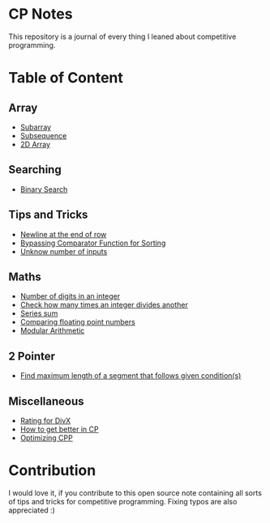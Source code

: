 # CP Notes
This repository is a journal of every thing I leaned about competitive programming.

# Table of Content
## Array
- [Subarray](array/subarray.md)
- [Subsequence](array/subsequence.md)
- [2D Array](array/2d_array.md)
## Searching
- [Binary Search](searching/binary_search.md)
## Tips and Tricks
- [Newline at the end of row](tips_and_tricks/new_line_at_the_end_or_row.md)
- [Bypassing Comparator Function for Sorting](tips_and_tricks/bypassing_comparator.md)
- [Unknow number of inputs](tips_and_tricks/unknown_num_of_input.md)
## Maths
- [Number of digits in an integer](maths/number_of_digits.md)
- [Check how many times an integer divides another](maths/how_many_times_an_int_divides_another.md)
- [Series sum](maths/series_sum.md)
- [Comparing floating point numbers](maths/comparing_floating_point_num.md)
- [Modular Arithmetic](maths/modular_arithmetic.md)
## 2 Pointer
- [Find maximum length of a segment that follows given condition(s)](two_pointers/length_of_subarrays_that_follow_given_conditions.md.md)
## Miscellaneous
- [Rating for DivX](misc/rating_for_div_x.md)
- [How to get better in CP](misc/how_to_get_better_in_cp.md.md)
- [Optimizing CPP](misc/optimising_cpp.md)

# Contribution
I would love it, if you contribute to this open source note containing all sorts of tips and tricks for competitive programming. Fixing typos are also appreciated :)